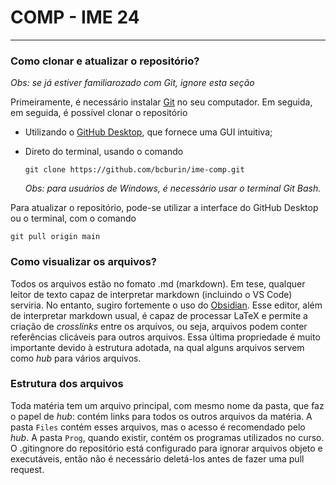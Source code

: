 # COMP - IME 24

---

### Como clonar e atualizar o repositório?

_Obs: se já estiver familiarozado com Git, ignore esta seção_

Primeiramente, é necessário instalar [Git](https://git-scm.com/downloads) no seu computador. Em seguida, em seguida, é possível clonar o repositório

- Utilizando o [GitHub Desktop](https://desktop.github.com/), que fornece uma GUI intuitiva;
- Direto do terminal, usando o comando

  `git clone https://github.com/bcburin/ime-comp.git`

  _Obs: para usuários de Windows, é necessário usar o terminal Git Bash._

Para atualizar o repositório, pode-se utilizar a interface do GitHub Desktop ou o terminal, com o comando

    git pull origin main

### Como visualizar os arquivos?

Todos os arquivos estão no fomato .md (markdown). Em tese, qualquer leitor de texto capaz de interpretar markdown (incluindo o VS Code) serviria. No entanto, sugiro fortemente o uso do [Obsidian](https://obsidian.md/). Esse editor, além de interpretar markdown usual, é capaz de processar LaTeX e permite a criação de _crosslinks_ entre os arquivos, ou seja, arquivos podem conter referências clicáveis para outros arquivos. Essa última propriedade é muito importante devido à estrutura adotada, na qual alguns arquivos servem como _hub_ para vários arquivos.

### Estrutura dos arquivos

Toda matéria tem um arquivo principal, com mesmo nome da pasta, que faz o papel de _hub_: contém links para todos os outros arquivos da matéria. A pasta `Files` contém esses arquivos, mas o acesso é recomendado pelo _hub_. A pasta `Prog`, quando existir, contém os programas utilizados no curso. O .gitingnore do repositório está configurado para ignorar arquivos objeto e executáveis, então não é necessário deletá-los antes de fazer uma pull request.
